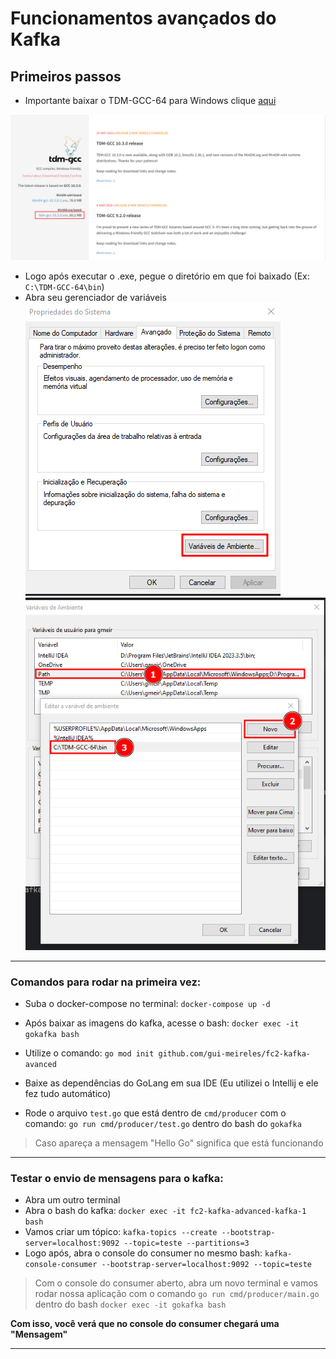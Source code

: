 # Funcionamentos avançados do Kafka

## Primeiros passos

- Importante baixar o TDM-GCC-64 para Windows clique [aqui](https://jmeubank.github.io/tdm-gcc/)

![img.png](img.png)
- Logo após executar o .exe, pegue o diretório em que foi baixado (Ex: `C:\TDM-GCC-64\bin`)
- Abra seu gerenciador de variáveis
![img_1.png](img_1.png)
![img_2.png](img_2.png)

---

### Comandos para rodar na primeira vez:

- Suba o docker-compose no terminal: ```docker-compose up -d```

- Após baixar as imagens do kafka, acesse o bash: `docker exec -it gokafka bash`

- Utilize o comando: `go mod init github.com/gui-meireles/fc2-kafka-avanced`

- Baixe as dependências do GoLang em sua IDE (Eu utilizei o Intellij e ele fez tudo automático)

- Rode o arquivo `test.go` que está dentro de `cmd/producer` com o comando: `go run cmd/producer/test.go` 
dentro do bash do `gokafka`

> Caso apareça a mensagem "Hello Go" significa que está funcionando

---

### Testar o envio de mensagens para o kafka:

- Abra um outro terminal
- Abra o bash do kafka: `docker exec -it fc2-kafka-advanced-kafka-1 bash`
- Vamos criar um tópico: `kafka-topics --create --bootstrap-server=localhost:9092 --topic=teste --partitions=3`
- Logo após, abra o console do consumer no mesmo bash:
`kafka-console-consumer --bootstrap-server=localhost:9092 --topic=teste`

> Com o console do consumer aberto, abra um novo terminal e vamos rodar nossa aplicação com o comando `go run cmd/producer/main.go` dentro
do bash `docker exec -it gokafka bash`

**Com isso, você verá que no console do consumer chegará uma "Mensagem"**

---